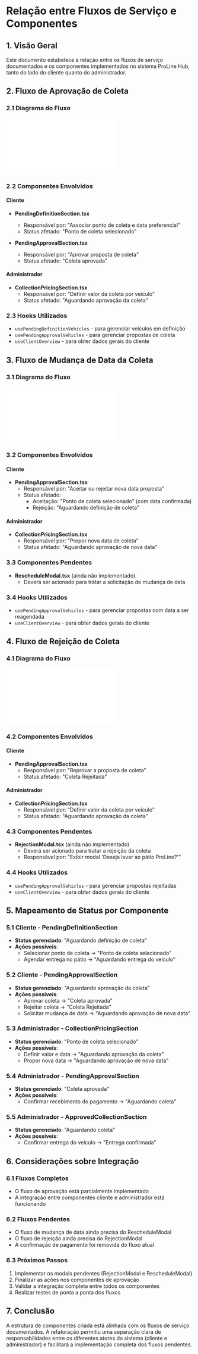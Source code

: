 # Relação entre Fluxos de Serviço e Componentes

## 1. Visão Geral

Este documento estabelece a relação entre os fluxos de serviço documentados e os componentes implementados no sistema ProLine Hub, tanto do lado do cliente quanto do administrador.

## 2. Fluxo de Aprovação de Coleta

### 2.1 Diagrama do Fluxo
![Fluxo de Aprovação](../fluxos_de_servico/fluxo_aprovacao.md)

### 2.2 Componentes Envolvidos

#### Cliente
- **PendingDefinitionSection.tsx**
  - Responsável por: "Associar ponto de coleta e data preferencial"
  - Status afetado: "Ponto de coleta selecionado"

- **PendingApprovalSection.tsx**
  - Responsável por: "Aprovar proposta de coleta"
  - Status afetado: "Coleta aprovada"

#### Administrador
- **CollectionPricingSection.tsx**
  - Responsável por: "Definir valor da coleta por veículo"
  - Status afetado: "Aguardando aprovação da coleta"

### 2.3 Hooks Utilizados
- `usePendingDefinitionVehicles` - para gerenciar veículos em definição
- `usePendingApprovalVehicles` - para gerenciar propostas de coleta
- `useClientOverview` - para obter dados gerais do cliente

## 3. Fluxo de Mudança de Data da Coleta

### 3.1 Diagrama do Fluxo
![Fluxo de Mudança de Data](../fluxos_de_servico/fluxo_mudanca_data.md)

### 3.2 Componentes Envolvidos

#### Cliente
- **PendingApprovalSection.tsx**
  - Responsável por: "Aceitar ou rejeitar nova data proposta"
  - Status afetado: 
    - Aceitação: "Ponto de coleta selecionado" (com data confirmada)
    - Rejeição: "Aguardando definição de coleta"

#### Administrador
- **CollectionPricingSection.tsx**
  - Responsável por: "Propor nova data de coleta"
  - Status afetado: "Aguardando aprovação de nova data"

### 3.3 Componentes Pendentes
- **RescheduleModal.tsx** (ainda não implementado)
  - Deverá ser acionado para tratar a solicitação de mudança de data

### 3.4 Hooks Utilizados
- `usePendingApprovalVehicles` - para gerenciar propostas com data a ser reagendada
- `useClientOverview` - para obter dados gerais do cliente

## 4. Fluxo de Rejeição de Coleta

### 4.1 Diagrama do Fluxo
![Fluxo de Rejeição](../fluxos_de_servico/fluxo_rejeicao.md)

### 4.2 Componentes Envolvidos

#### Cliente
- **PendingApprovalSection.tsx**
  - Responsável por: "Reprovar a proposta de coleta"
  - Status afetado: "Coleta Rejeitada"

#### Administrador
- **CollectionPricingSection.tsx**
  - Responsável por: "Definir valor da coleta por veículo"
  - Status afetado: "Aguardando aprovação da coleta"

### 4.3 Componentes Pendentes
- **RejectionModal.tsx** (ainda não implementado)
  - Deverá ser acionado para tratar a rejeição da coleta
  - Responsável por: "Exibir modal 'Deseja levar ao pátio ProLine?'"

### 4.4 Hooks Utilizados
- `usePendingApprovalVehicles` - para gerenciar propostas rejeitadas
- `useClientOverview` - para obter dados gerais do cliente

## 5. Mapeamento de Status por Componente

### 5.1 Cliente - PendingDefinitionSection
- **Status gerenciado**: "Aguardando definição de coleta"
- **Ações possíveis**:
  - Selecionar ponto de coleta → "Ponto de coleta selecionado"
  - Agendar entrega no pátio → "Aguardando entrega do veículo"

### 5.2 Cliente - PendingApprovalSection
- **Status gerenciado**: "Aguardando aprovação da coleta"
- **Ações possíveis**:
  - Aprovar coleta → "Coleta aprovada"
  - Rejeitar coleta → "Coleta Rejeitada"
  - Solicitar mudança de data → "Aguardando aprovação de nova data"

### 5.3 Administrador - CollectionPricingSection
- **Status gerenciado**: "Ponto de coleta selecionado"
- **Ações possíveis**:
  - Definir valor e data → "Aguardando aprovação da coleta"
  - Propor nova data → "Aguardando aprovação de nova data"

### 5.4 Administrador - PendingApprovalSection
- **Status gerenciado**: "Coleta aprovada"
- **Ações possíveis**:
  - Confirmar recebimento do pagamento → "Aguardando coleta"

### 5.5 Administrador - ApprovedCollectionSection
- **Status gerenciado**: "Aguardando coleta"
- **Ações possíveis**:
  - Confirmar entrega do veículo → "Entrega confirmada"

## 6. Considerações sobre Integração

### 6.1 Fluxos Completos
- O fluxo de aprovação está parcialmente implementado
- A integração entre componentes cliente e administrador está funcionando

### 6.2 Fluxos Pendentes
- O fluxo de mudança de data ainda precisa do RescheduleModal
- O fluxo de rejeição ainda precisa do RejectionModal
- A confirmação de pagamento foi removida do fluxo atual

### 6.3 Próximos Passos
1. Implementar os modais pendentes (RejectionModal e RescheduleModal)
2. Finalizar as ações nos componentes de aprovação
3. Validar a integração completa entre todos os componentes
4. Realizar testes de ponta a ponta dos fluxos

## 7. Conclusão

A estrutura de componentes criada está alinhada com os fluxos de serviço documentados. A refatoração permitiu uma separação clara de responsabilidades entre os diferentes atores do sistema (cliente e administrador) e facilitará a implementação completa dos fluxos pendentes.